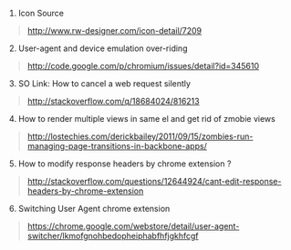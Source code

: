 1. Icon Source
  > http://www.rw-designer.com/icon-detail/7209

2. User-agent and device emulation over-riding
  > http://code.google.com/p/chromium/issues/detail?id=345610

3. SO Link: How to cancel a web request silently
  > http://stackoverflow.com/q/18684024/816213

4. How to render multiple views in same el and get rid of zmobie views
  > http://lostechies.com/derickbailey/2011/09/15/zombies-run-managing-page-transitions-in-backbone-apps/

5. How to modify response headers by chrome extension ?
  > http://stackoverflow.com/questions/12644924/cant-edit-response-headers-by-chrome-extension

6. Switching User Agent chrome extension 
  > https://chrome.google.com/webstore/detail/user-agent-switcher/lkmofgnohbedopheiphabfhfjgkhfcgf
